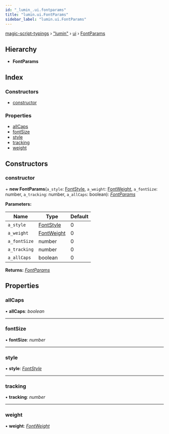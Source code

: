 ```yaml
---
id: "_lumin_.ui.fontparams"
title: "lumin.ui.FontParams"
sidebar_label: "lumin.ui.FontParams"
---
```


[magic-script-typings](../index.md) › [&quot;lumin&quot;](../modules/_lumin_.md) › [ui](../modules/_lumin_.ui.md) › [FontParams](_lumin_.ui.fontparams.md)

## Hierarchy

* **FontParams**

## Index

### Constructors

* [constructor](_lumin_.ui.fontparams.md#constructor)

### Properties

* [allCaps](_lumin_.ui.fontparams.md#allcaps)
* [fontSize](_lumin_.ui.fontparams.md#fontsize)
* [style](_lumin_.ui.fontparams.md#style)
* [tracking](_lumin_.ui.fontparams.md#tracking)
* [weight](_lumin_.ui.fontparams.md#weight)

## Constructors

###  constructor

\+ **new FontParams**(`a_style`: [FontStyle](../enums/_lumin_.resources.fontstyle.md), `a_weight`: [FontWeight](../enums/_lumin_.resources.fontweight.md), `a_fontSize`: number, `a_tracking`: number, `a_allCaps`: boolean): *[FontParams](_lumin_.ui.fontparams.md)*

**Parameters:**

Name | Type | Default |
------ | ------ | ------ |
`a_style` | [FontStyle](../enums/_lumin_.resources.fontstyle.md) | 0 |
`a_weight` | [FontWeight](../enums/_lumin_.resources.fontweight.md) | 0 |
`a_fontSize` | number | 0 |
`a_tracking` | number | 0 |
`a_allCaps` | boolean | 0 |

**Returns:** *[FontParams](_lumin_.ui.fontparams.md)*

## Properties

###  allCaps

• **allCaps**: *boolean*

___

###  fontSize

• **fontSize**: *number*

___

###  style

• **style**: *[FontStyle](../enums/_lumin_.resources.fontstyle.md)*

___

###  tracking

• **tracking**: *number*

___

###  weight

• **weight**: *[FontWeight](../enums/_lumin_.resources.fontweight.md)*